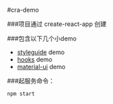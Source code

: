 #cra-demo

###项目通过 create-react-app 创建

###包含以下几个小demo

* [styleguide](https://github.com/styleguidist/react-styleguidist) demo
* [hooks](https://reactjs.org/docs/hooks-intro.html) demo
* [material-ui](https://material-ui.com/zh/) demo

###起服务命令：

`npm start`
